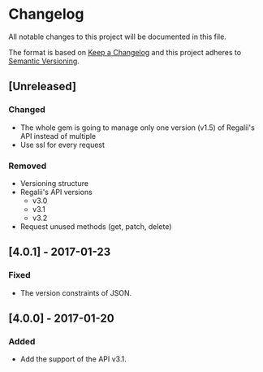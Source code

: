 # Changelog
All notable changes to this project will be documented in this file.

The format is based on [Keep a Changelog](http://keepachangelog.com/en/1.0.0/)
and this project adheres to [Semantic Versioning](http://semver.org/spec/v2.0.0.html).

## [Unreleased]
### Changed
- The whole gem is going to manage only one version (v1.5) of Regalii's API instead of multiple
- Use ssl for every request

### Removed
- Versioning structure
- Regalii's API versions
  - v3.0
  - v3.1
  - v3.2
- Request unused methods (get, patch, delete)

## [4.0.1] - 2017-01-23
### Fixed
- The version constraints of JSON.

## [4.0.0] - 2017-01-20
### Added
- Add the support of the API v3.1.
